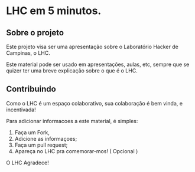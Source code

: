 # LHC em 5 minutos.

## Sobre o projeto

Este projeto visa ser uma apresentação sobre o Laboratório Hacker de Campinas, o LHC.

Este material pode ser usado em apresentações, aulas, etc, sempre que se quizer ter uma breve explicação sobre o que é o LHC.


## Contribuindo

Como o LHC é um espaço colaborativo, sua colaboração é bem vinda, e incentivada!

Para adicionar informacoes a este material, é simples:

1. Faça um Fork,
2. Adicione as informaçoes;
3. Faça um pull request;
4. Apareça no LHC pra comemorar-mos! ( Opcional )

O LHC Agradece!

